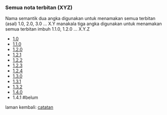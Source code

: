 ---
---

### Semua nota terbitan (XYZ)

Nama semantik dua angka digunakan untuk menamakan semua
terbitan (asal) 1.0, 2.0, 3.0 ... X.Y manakala tiga angka
digunakan untuk menamakan semua terbitan imbuh 1.1.0, 1.2.0
... X.Y.Z

* [1.0](siap/1.0.md)
* [1.1.0](siap/1.1.0.md)
* [1.2.0](siap/1.2.0.md)
* [1.2.1](siap/1.2.1.md)
* [1.2.2](siap/1.2.2.md)
* [1.2.3](siap/1.2.3.md)
* [1.2.4](siap/1.2.4.md)
* [1.3.0](siap/1.3.0.md)
* [1.3.1](siap/1.3.1.md)
* [1.3.2](siap/1.3.2.md)
* [1.4.0](siap/1.4.0.md)
* 1.4.1 #belum

laman kembali: [catatan][0]

  [0]: index.md
